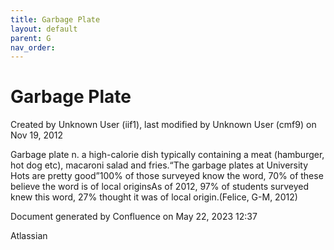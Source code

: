 ```yaml
---
title: Garbage Plate
layout: default
parent: G
nav_order:
---
```


# Garbage Plate

Created by  Unknown User (iif1), last modified by  Unknown User (cmf9) on Nov 19, 2012

Garbage plate n. a high-calorie dish typically containing a meat (hamburger, hot dog etc), macaroni salad and fries.“The garbage plates at University Hots are pretty good”100% of those surveyed know the word, 70% of these believe the word is of local originsAs of 2012, 97% of students surveyed knew this word, 27% thought it was of local origin.(Felice, G-M, 2012)

Document generated by Confluence on May 22, 2023 12:37

Atlassian

